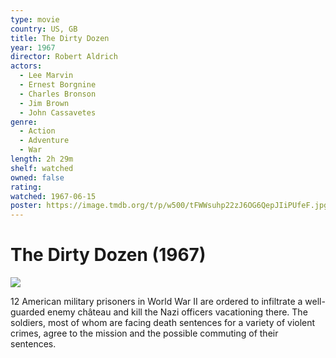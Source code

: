 ```yaml
---
type: movie
country: US, GB
title: The Dirty Dozen
year: 1967
director: Robert Aldrich
actors:
  - Lee Marvin
  - Ernest Borgnine
  - Charles Bronson
  - Jim Brown
  - John Cassavetes
genre:
  - Action
  - Adventure
  - War
length: 2h 29m
shelf: watched
owned: false
rating:
watched: 1967-06-15
poster: https://image.tmdb.org/t/p/w500/tFWWsuhp22zJ6OG6QepJIiPUfeF.jpg
---
```


# The Dirty Dozen (1967)

![](https://image.tmdb.org/t/p/w500/tFWWsuhp22zJ6OG6QepJIiPUfeF.jpg)

12 American military prisoners in World War II are ordered to infiltrate a well-guarded enemy château and kill the Nazi officers vacationing there. The soldiers, most of whom are facing death sentences for a variety of violent crimes, agree to the mission and the possible commuting of their sentences.